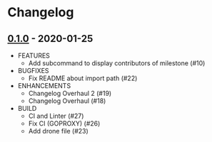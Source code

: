 # Changelog

## [0.1.0](https://gitea.com/gitea/changelog/pulls?q=&type=all&state=closed&milestone=1231) - 2020-01-25
* FEATURES
  * Add subcommand to display contributors of milestone (#10)
* BUGFIXES
  * Fix README about import path (#22)
* ENHANCEMENTS
  * Changelog Overhaul 2 (#19)
  * Changelog Overhaul (#18)
* BUILD
  * CI and Linter (#27)
  * Fix CI (GOPROXY) (#26)
  * Add drone file (#23)
